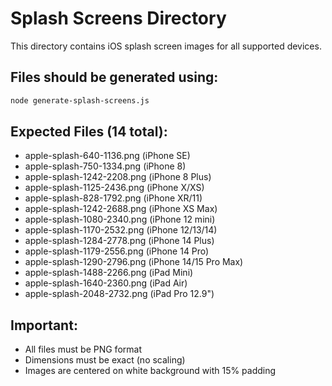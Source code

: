 # Splash Screens Directory

This directory contains iOS splash screen images for all supported devices.

## Files should be generated using:
```bash
node generate-splash-screens.js
```

## Expected Files (14 total):
- apple-splash-640-1136.png (iPhone SE)
- apple-splash-750-1334.png (iPhone 8)
- apple-splash-1242-2208.png (iPhone 8 Plus)
- apple-splash-1125-2436.png (iPhone X/XS)
- apple-splash-828-1792.png (iPhone XR/11)
- apple-splash-1242-2688.png (iPhone XS Max)
- apple-splash-1080-2340.png (iPhone 12 mini)
- apple-splash-1170-2532.png (iPhone 12/13/14)
- apple-splash-1284-2778.png (iPhone 14 Plus)
- apple-splash-1179-2556.png (iPhone 14 Pro)
- apple-splash-1290-2796.png (iPhone 14/15 Pro Max)
- apple-splash-1488-2266.png (iPad Mini)
- apple-splash-1640-2360.png (iPad Air)
- apple-splash-2048-2732.png (iPad Pro 12.9")

## Important:
- All files must be PNG format
- Dimensions must be exact (no scaling)
- Images are centered on white background with 15% padding
